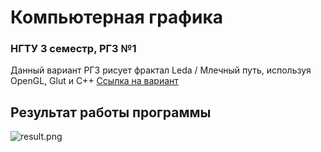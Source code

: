 # Компьютерная графика
### НГТУ 3 семестр, РГЗ №1

Данный вариант РГЗ рисует фрактал Leda / Млечный путь, используя OpenGL, Glut и C++
[Ссылка на вариант](http://opita.net/node/739)

## Результат работы программы
![result.png]("/result.png")
